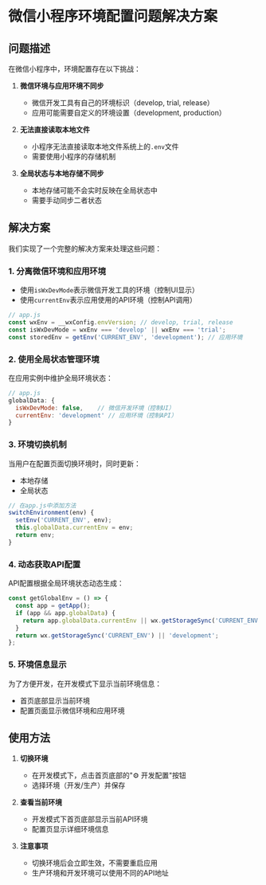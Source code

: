 # 微信小程序环境配置问题解决方案

## 问题描述

在微信小程序中，环境配置存在以下挑战：

1. **微信环境与应用环境不同步**
   - 微信开发工具有自己的环境标识（develop, trial, release）
   - 应用可能需要自定义的环境设置（development, production）

2. **无法直接读取本地文件**
   - 小程序无法直接读取本地文件系统上的`.env`文件
   - 需要使用小程序的存储机制

3. **全局状态与本地存储不同步**
   - 本地存储可能不会实时反映在全局状态中
   - 需要手动同步二者状态

## 解决方案

我们实现了一个完整的解决方案来处理这些问题：

### 1. 分离微信环境和应用环境

- 使用`isWxDevMode`表示微信开发工具的环境（控制UI显示）
- 使用`currentEnv`表示应用使用的API环境（控制API调用）

```javascript
// app.js
const wxEnv = __wxConfig.envVersion; // develop, trial, release
const isWxDevMode = wxEnv === 'develop' || wxEnv === 'trial';
const storedEnv = getEnv('CURRENT_ENV', 'development'); // 应用环境
```

### 2. 使用全局状态管理环境

在应用实例中维护全局环境状态：

```javascript
// app.js
globalData: {
  isWxDevMode: false,    // 微信开发环境（控制UI）
  currentEnv: 'development' // 应用环境（控制API）
}
```

### 3. 环境切换机制

当用户在配置页面切换环境时，同时更新：
- 本地存储
- 全局状态

```javascript
// 在app.js中添加方法
switchEnvironment(env) {
  setEnv('CURRENT_ENV', env);
  this.globalData.currentEnv = env;
  return env;
}
```

### 4. 动态获取API配置

API配置根据全局环境状态动态生成：

```javascript
const getGlobalEnv = () => {
  const app = getApp();
  if (app && app.globalData) {
    return app.globalData.currentEnv || wx.getStorageSync('CURRENT_ENV') || 'development';
  }
  return wx.getStorageSync('CURRENT_ENV') || 'development';
};
```

### 5. 环境信息显示

为了方便开发，在开发模式下显示当前环境信息：
- 首页底部显示当前环境
- 配置页面显示微信环境和应用环境

## 使用方法

1. **切换环境**
   - 在开发模式下，点击首页底部的"⚙️ 开发配置"按钮
   - 选择环境（开发/生产）并保存

2. **查看当前环境**
   - 开发模式下首页底部显示当前API环境
   - 配置页显示详细环境信息

3. **注意事项**
   - 切换环境后会立即生效，不需要重启应用
   - 生产环境和开发环境可以使用不同的API地址 